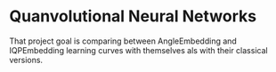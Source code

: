 # Quanvolutional Neural Networks
<p> That project goal is comparing between AngleEmbedding and IQPEmbedding learning curves with themselves als with their classical versions. </p>
